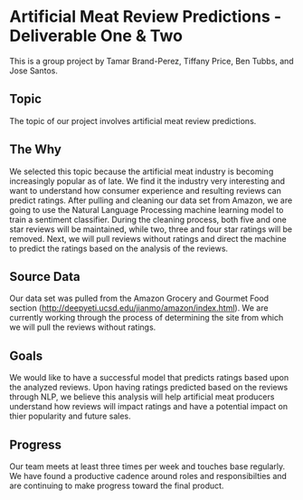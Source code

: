 # Artificial Meat Review Predictions - Deliverable One & Two

This is a group project by Tamar Brand-Perez, Tiffany Price, Ben Tubbs, and Jose Santos.
## Topic
The topic of our project involves artificial meat review predictions.  

## The Why
We selected this topic because the artificial meat industry is becoming increasingly popular as of late.  We find it the industry very interesting and want to understand how consumer experience and resulting reviews can predict ratings. After pulling and cleaning our data set from Amazon, we are going to use the Natural Language Processing machine learning model to train a sentiment classifier. During the cleaning process, both five and one star reviews will be maintained, while two, three and four star ratings will be removed.  Next, we will pull reviews without ratings and direct the machine to predict the ratings based on the analysis of the reviews.  

## Source Data
Our data set was pulled from the Amazon Grocery and Gourmet Food section (http://deepyeti.ucsd.edu/jianmo/amazon/index.html).  We are currently working through the process of determining the site from which we will pull the reviews without ratings.  

## Goals
We would like to have a successful model that predicts ratings based upon the analyzed reviews. Upon having ratings predicted based on the reviews through NLP, we believe this analysis will help artificial meat producers understand how reviews will impact ratings and have a potential impact on thier popularity and future sales.

## Progress
Our team meets at least three times per week and touches base regularly. We have found a productive cadence around roles and responsibilties and are continuing to make progress toward the final product.
